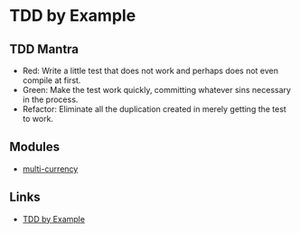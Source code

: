 # TDD by Example

## TDD Mantra

- Red: Write a little test that does not work and perhaps does not even compile at first.
- Green: Make the test work quickly, committing whatever sins necessary in the process.
- Refactor: Eliminate all the duplication created in merely getting the test to work.

## Modules
- [multi-currency](multi-currency/README.md)

## Links

- [TDD by Example](https://www.goodreads.com/book/show/387190.Test_Driven_Development)